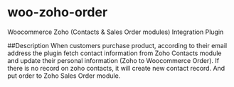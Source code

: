 # woo-zoho-order
Woocommerce Zoho (Contacts &amp; Sales Order modules) Integration Plugin

##Description
When customers purchase product, according to their email address the plugin fetch contact information from Zoho Contacts module and update their personal information (Zoho to Woocommerce Order).
If there is no record on zoho contacts, it will create new contact record.
And put order to Zoho Sales Order module.